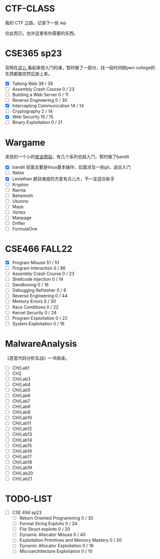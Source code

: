 # CTF-CLASS
我的 CTF 之路，记录下一些 wp

仅此而已，也许这里有你需要的东西。

# CSE365 sp23
官网在[这儿](https://pwn.college/cse365-s2023/),看起来很入门的课，暂时做了一部分，找一段时间把pwn college的东西都做完然后放上来。

- [x] Talking Web
39 / 39
- [ ] Assembly Crash Course
0 / 23
- [ ] Building a Web Server
0 / 11
- [ ] Reverse Engineering
0 / 30
- [x] Intercepting Communication
14 / 14
- [ ] Cryptography
2 / 14
- [x] Web Security
15 / 15
- [ ] Binary Exploitation
0 / 21

# Wargame
发现的一个小的[安全网站](https://overthewire.org/wargames/)，有几个系列也挺入门，暂时做了bandit
- [x] bandit
前面主要是linux基本操作，后面涉及一些git，适合入门
- [ ] Natas
- [x] Leviathan
题目难度的方差有点儿大，不一定适合新手
- [ ] Krypton
- [ ] Narnia
- [ ] Behemoth
- [ ] Utumno
- [ ] Maze
- [ ] Vortex
- [ ] Manpage
- [ ] Drifter
- [ ] FormulaOne

# CSE466 FALL22
- [x] Program Misuse
51 / 51
- [ ] Program Interaction
0 / 86
- [ ] Assembly Crash Course
0 / 23
- [ ] Shellcode Injection
0 / 14
- [ ] Sandboxing
0 / 18
- [ ] Debugging Refresher
0 / 8
- [ ] Reverse Engineering
0 / 44
- [ ] Memory Errors
0 / 30
- [ ] Race Conditions
0 / 22
- [ ] Kernel Security
0 / 24
- [ ] Program Exploitation
0 / 22
- [ ] System Exploitation
0 / 16
# MalwareAnalysis
《恶意代码分析实战》一书阅读。
- [ ] CH/Lab1
- [ ] CH2
- [ ] CH/Lab3
- [ ] CH/Lab4
- [ ] CH/Lab5
- [ ] CH/Lab6
- [ ] CH/Lab7
- [ ] CH/Lab8
- [ ] CH/Lab9
- [ ] CH/Lab10
- [ ] CH/Lab11
- [ ] CH/Lab12
- [ ] CH/Lab13
- [ ] CH/Lab14
- [ ] CH/Lab15
- [ ] CH/Lab16
- [ ] CH/Lab17
- [ ] CH/Lab18
- [ ] CH/Lab19
- [ ] CH/Lab20
- [ ] CH/Lab21
# TODO-LIST
- [ ] CSE 494 sp23
    - [ ] Return Oriented Programming
    0 / 30
    - [ ] Format String Exploits
    0 / 24
    - [ ] File Struct exploits
    0 / 20
    - [ ] Dynamic Allocator Misuse
    0 / 40
    - [ ] Exploitation Primitives and Memory Mastery
    0 / 20
    - [ ] Dynamic Allocator Exploitation
    0 / 16
    - [ ] Microarchitecture Exploitation
    0 / 10
